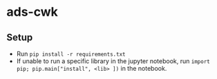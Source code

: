 # ads-cwk

## Setup

- Run `pip install -r requirements.txt` 
- If unable to run a specific library in the jupyter notebook, run `import pip; pip.main["install", <lib> ])` in the notebook.

